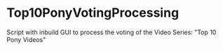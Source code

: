 # Top10PonyVotingProcessing

Script with inbuild GUI to process the voting of the Video Series: "Top 10 Pony Videos"
